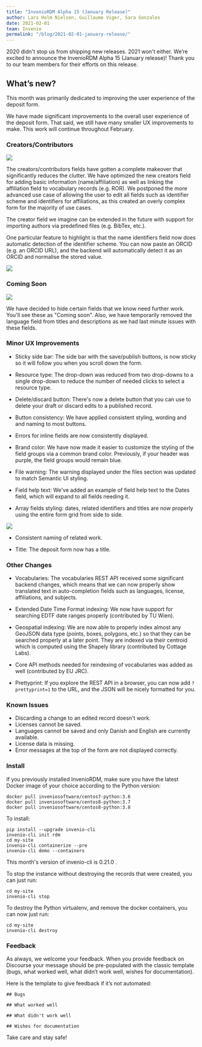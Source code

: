 ```yaml
---
title: "InvenioRDM Alpha 15 (January Release)"
author: Lars Holm Nielsen, Guillaume Viger, Sara Gonzales
date: 2021-02-01
team: Invenio
permalink: "/blog/2021-02-01-january-release/"
---
```


2020 didn't stop us from shipping new releases. 2021 won't either. We’re excited to announce the InvenioRDM Alpha 15 (January release)! Thank you to our team members for their efforts on this release.

## What’s new?

This month was primarily dedicated to improving the user experience of the deposit form.

We have made significant improvements to the overall user experience of the deposit form. That said, we still have many smaller UX improvements to make. This work will continue throughout February.


### Creators/Contributors

![](/assets/images/blog-posts/creators_contributors.png)

The creators/contributors fields have gotten a complete makeover that significantly reduces the clutter. We have optimized the new creators field for adding basic information (name/affiliation) as well as linking the affiliation field to vocabulary records (e.g. ROR). We postponed the more advanced use case of allowing the user to edit all fields such as identifier scheme and identifiers for affiliations, as this created an overly complex form for the majority of use cases.

The creator field we imagine can be extended in the future with support for importing authors via predefined files (e.g. BibTex, etc.).

One particular feature to highlight is that the name identifiers field now does automatic detection of the identifier scheme. You can now paste an ORCID (e.g. an ORCID URL), and the backend will automatically detect it as an ORCID and normalise the stored value.

![](/assets/images/blog-posts/creators_names.png)


### Coming Soon

![](/assets/images/blog-posts/coming_soon.png)

We have decided to hide certain fields that we know need further work. You'll see these as "Coming soon". Also, we have temporarily removed the language field from titles and descriptions as we had last minute issues with these fields.


### Minor UX Improvements

- Sticky side bar: The side bar with the save/publish buttons, is now sticky so it will follow you when you scroll down the form.

- Resource type: The drop-down was reduced from two drop-downs to a single drop-down to reduce the number of needed clicks to select a resource type.

- Delete/discard button: There's now a delete button that you can use to delete your draft or discard edits to a published record.

- Button consistency: We have applied consistent styling, wording and and naming to most buttons.

- Errors for inline fields are now consistently displayed.

- Brand color: We have now made it easier to customize the styling of the field groups via a common brand color. Previously, if your header was purple, the field groups would remain blue.

- File warning: The warning displayed under the files section was updated to match Semantic UI styling.

- Field help text: We've added an example of field help text to the Dates field, which will expand to all fields needing it.

- Array fields styling: dates, related identifiers and titles are now properly using the entire form grid from side to side.

![](/assets/images/blog-posts/dates.png)

- Consistent naming of related work.

- Title: The deposit form now has a title.


### Other Changes

- Vocabularies: The vocabularies REST API received some significant backend changes, which means that we can now properly show translated text in auto-completion fields such as languages, license, affiliations, and subjects.

- Extended Date Time Format indexing: We now have support for searching EDTF date ranges properly (contributed by TU Wien).

- Geospatial indexing: We are now able to properly index almost any GeoJSON data type (points, boxes, polygons, etc.) so that they  can be searched properly at a later point. They are indexed via their centroid which is computed using the Shapely library (contributed by Cottage Labs).

- Core API methods needed for reindexing of vocabularies was added as well (contributed by EU JRC).

- Prettyprint: If you explore the REST API in a browser, you can now add ``?prettyprint=1`` to the URL, and the JSON will be nicely formatted for you.


### Known Issues

- Discarding a change to an edited record doesn't work.
- Licenses cannot be saved.
- Languages cannot be saved and only Danish and English are currently available.
- License data is missing.
- Error messages at the top of the form are not displayed correctly.


### Install
If you previously installed InvenioRDM, make sure you have the latest Docker image of your choice according to the Python version:

```  
docker pull inveniosoftware/centos7-python:3.6
docker pull inveniosoftware/centos8-python:3.7
docker pull inveniosoftware/centos8-python:3.8
```

To install:

```
pip install --upgrade invenio-cli
invenio-cli init rdm
cd my-site
invenio-cli containerize --pre
invenio-cli demo --containers
```

This month's version of invenio-cli is 0.21.0 .

To stop the instance without destroying the records that were created, you can just run:

```
cd my-site
invenio-cli stop
```

To destroy the Python virtualenv, and remove the docker containers, you can now just run:

```
cd my-site
invenio-cli destroy
```


### Feedback

As always, we welcome your feedback. When you provide feedback on Discourse your message should be pre-populated with the classic template (bugs, what worked well, what didn’t work well, wishes for documentation).

Here is the template to give feedback if it’s not automated:

```
## Bugs

## What worked well

## What didn't work well

## Wishes for documentation
```

Take care and stay safe!